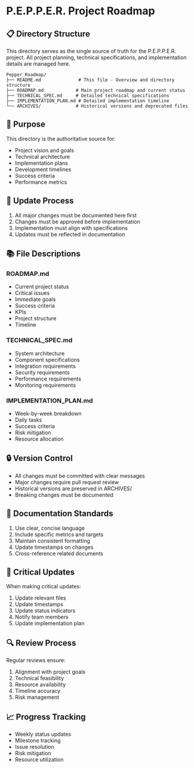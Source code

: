 # P.E.P.P.E.R. Project Roadmap

## 📋 Directory Structure
This directory serves as the single source of truth for the P.E.P.P.E.R. project. All project planning, technical specifications, and implementation details are managed here.

```
Pepper_Roadmap/
├── README.md              # This file - Overview and directory structure
├── ROADMAP.md            # Main project roadmap and current status
├── TECHNICAL_SPEC.md     # Detailed technical specifications
├── IMPLEMENTATION_PLAN.md # Detailed implementation timeline
└── ARCHIVES/             # Historical versions and deprecated files
```

## 🎯 Purpose
This directory is the authoritative source for:
- Project vision and goals
- Technical architecture
- Implementation plans
- Development timelines
- Success criteria
- Performance metrics

## 🔄 Update Process
1. All major changes must be documented here first
2. Changes must be approved before implementation
3. Implementation must align with specifications
4. Updates must be reflected in documentation

## 📚 File Descriptions

### ROADMAP.md
- Current project status
- Critical issues
- Immediate goals
- Success criteria
- KPIs
- Project structure
- Timeline

### TECHNICAL_SPEC.md
- System architecture
- Component specifications
- Integration requirements
- Security requirements
- Performance requirements
- Monitoring requirements

### IMPLEMENTATION_PLAN.md
- Week-by-week breakdown
- Daily tasks
- Success criteria
- Risk mitigation
- Resource allocation

## 🔒 Version Control
- All changes must be committed with clear messages
- Major changes require pull request review
- Historical versions are preserved in ARCHIVES/
- Breaking changes must be documented

## 📝 Documentation Standards
1. Use clear, concise language
2. Include specific metrics and targets
3. Maintain consistent formatting
4. Update timestamps on changes
5. Cross-reference related documents

## 🚨 Critical Updates
When making critical updates:
1. Update relevant files
2. Update timestamps
3. Update status indicators
4. Notify team members
5. Update implementation plan

## 🔍 Review Process
Regular reviews ensure:
1. Alignment with project goals
2. Technical feasibility
3. Resource availability
4. Timeline accuracy
5. Risk management

## 📈 Progress Tracking
- Weekly status updates
- Milestone tracking
- Issue resolution
- Risk mitigation
- Resource utilization 